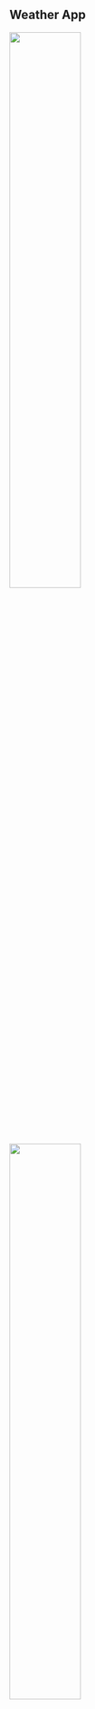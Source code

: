 
## Weather App<br />


<img src="https://res.cloudinary.com/machikolacey/image/upload/v1691340899/weather-app/Screenshot_2023-08-06_174759_wd5lgq.png" style="width:50%;display:inline-block;" />
<img src="https://res.cloudinary.com/machikolacey/image/upload/v1691340888/weather-app/Screenshot_2023-08-06_175206_cyhdnn.png" style="width:50%;display:inline-block;" />
<img src="https://res.cloudinary.com/machikolacey/image/upload/v1691340888/weather-app/Screenshot_2023-08-06_175143_fjhqj8.png" style="width:50%;display:inline-block;" />
<img src="https://res.cloudinary.com/machikolacey/image/upload/v1691340888/weather-app/Screenshot_2023-08-06_174916_jgu7yw.png" style="width:50%;display:inline-block;" />
<br />


## Deployment<br />


Please add an env.local file in the root, and add these values:

NEXT_PUBLIC_API_KEY=YOUR_API_KEY
NEXT_PUBLIC_ENDPOINT_URL=https://weather.visualcrossing.com/VisualCrossingWebServices/rest/services/timeline/

